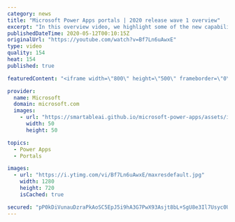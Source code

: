 ```yaml
---
category: news
title: "Microsoft Power Apps portals | 2020 release wave 1 overview"
excerpt: "In this overview video, we highlight some of the new capabilities included in the latest update to Microsoft Power Apps portals.     Here are the capabilities covered:   •    Power BI integration, so you can quickly add Power BI reports, tables, and dashboards to your portals without coding.  •    Themes"
publishedDateTime: 2020-05-12T00:10:15Z
originalUrl: "https://youtube.com/watch?v=Bf7Ln6uAwxE"
type: video
quality: 154
heat: 154
published: true

featuredContent: "<iframe width=\"800\" height=\"500\" frameborder=\"0\" src=\"https://www.youtube.com/embed/Bf7Ln6uAwxE\" allow=\"accelerometer; autoplay; encrypted-media; gyroscope; picture-in-picture\" allowfullscreen></iframe>"

provider:
  name: Microsoft
  domain: microsoft.com
  images:
    - url: "https://smartableai.github.io/microsoft-power-apps/assets/images/organizations/microsoft.com-50x50.jpg"
      width: 50
      height: 50

topics:
  - Power Apps
  - Portals

images:
  - url: "https://i.ytimg.com/vi/Bf7Ln6uAwxE/maxresdefault.jpg"
    width: 1280
    height: 720
    isCached: true

secured: "pP0kDiVunauDzraPkAoSC5EpJ5i9hA3G7PwX93Asjt8bL+SgU8e3Il7Usyc0UvUke6c1JD3vyrevTSEzIdtCU7oJKgogYtdoKkvq3MMWbvgfsFSLCbq3u9xzP9O5HQOkxZs7INftBu7Kj47/RZpNJ9awHRvmpK8PWjwT5RDGsAL0D+PVOp1FEeyobBPiv/CVS8idpKc0lo8LfFwb/wyU+iVxUjGv8uWJOmj40ThKA4oPYrmsSd7nha2g0CfsfblVpgFoexlJLvUwDt+Ha0ofu8L8zSwGMpdUcqLC0NUmv0fhg2+PIU0j41WI+u0IsG9MD64t94oD4DM+9z3uvO7gPKVyymKNT746u77T8NgkPexZTVXT9fGOiNZMC03ftT53o+9a+OJY0sl5/GI53D4KgpDRQLy8P9w1RJt4dKyVTNw8g1S9+aUJr/DyiCytab1E;wVnWHVxLi6SgGYFoeyVUiQ=="
---
```


